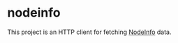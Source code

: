 # nodeinfo

This project is an HTTP client for fetching [NodeInfo](https://nodeinfo.diaspora.software) data.
